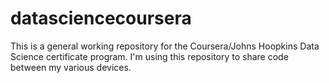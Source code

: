 datasciencecoursera
===================

This is a general working repository for the Coursera/Johns Hoopkins Data Science certificate program.  I'm using this repository to share code between my various devices.
